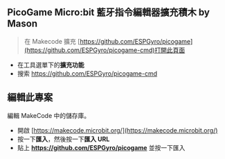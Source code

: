 ## PicoGame Micro:bit 藍牙指令編輯器擴充積木 by Mason
> 在 Makecode 擴充 [https://github.com/ESPGyro/picogame](https://github.com/ESPGyro/picogame-cmd)打開此頁面

* 在工具選單下的**擴充功能**
* 搜索 https://github.com/ESPGyro/picogame-cmd

## 編輯此專案

編輯 MakeCode 中的儲存庫。

* 開啟 [https://makecode.microbit.org/](https://makecode.microbit.org/)
* 按一下**匯入**，然後按一下**匯入 URL**
* 貼上 **https://github.com/ESPGyro/picogame** 並按一下匯入

